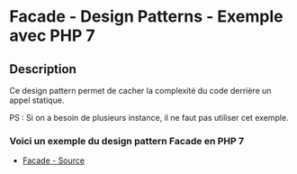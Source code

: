 # Facade - Design Patterns - Exemple avec PHP 7




## Description

Ce design pattern permet de cacher la complexité du code derrière un appel statique.

PS : Si on a besoin de plusieurs instance, il ne faut pas utiliser cet exemple.






### Voici un exemple du design pattern Facade en PHP 7

* [Facade - Source](https://github.com/stephweb/design-patterns-php/blob/master/src/facade/index.php)